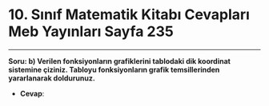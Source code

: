 # 10. Sınıf Matematik Kitabı Cevapları Meb Yayınları Sayfa 235

---

**Soru: b) Verilen fonksiyonların grafiklerini tablodaki dik koordinat sistemine çiziniz. Tabloyu fonksiyonların grafik temsillerinden yararlanarak doldurunuz.**

-   **Cevap**: